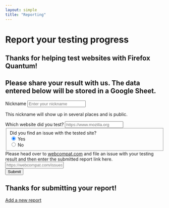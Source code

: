 ```yaml
---
layout: simple
title: "Reporting"
---
```


<div class="reporting" markdown="1">

# Report your testing progress

## Thanks for helping test websites with Firefox Quantum!

## Please share your result with us. The data entered below will be stored in a Google Sheet.

<div class="content-box">
  <form id="reporting-form" action="" method="POST" target="no-target">
    <div class="form-group">
      <label for="nicknameInput">Nickname</label>
      <input type="text" class="form-control" id="nicknameInput" placeholder="Enter your nickname">
      <p id="nickname" class="form-text text-muted">This nickname will show up in several places and is public.</p>
    </div>
    <div class="form-group">
      <label for="urlInput">Which website did you test?</label>
      <input type="url" class="form-control" id="urlInput" placeholder="https://www.mozilla.org">
    </div>
    <fieldset class="form-group" id="issueFoundChoice">
      <label>Did you find an issue with the tested site?</label>
      <div class="form-check">
        <label class="form-check-label">
          <input type="radio" class="form-check-input" name="optionsRadios" id="optionsRadios1" onclick="ReportingForm.handleReportingIssueChoice(this);" value="Yes" checked> Yes
        </label>
      </div>
      <div class="form-check">
        <label class="form-check-label">
          <input type="radio" class="form-check-input" name="optionsRadios" id="optionsRadios2" onclick="ReportingForm.handleReportingIssueChoice(this);" value="No"> No
        </label>
      </div>
    </fieldset>
    <div id="additionalWebcompatInfo" class="form-group">
      <label for="issueWebcompatInput">Please head over to <a href="https://webcompat.com/">webcompat.com</a> and file an issue with your testing result and then enter the submitted report link here.</label>
      <input type="url" class="form-control" id="issueWebcompatInput" placeholder="https://webcompat.com/issues/9999">
    </div>
    <button type="submit" class="button submit-button">Submit</button>
  </form>

  <div class="afterSubmitInfo hidden">
    <h2>Thanks for submitting your report!</h2>
    <a href="{{ site.baseurl }}/reporting/">Add a new report</a>
  </div>
</div>

</div>

<!-- used as target after form submission so we don't go away from our site -->
<iframe src="#" id="no-target" name="no-target" style="visibility:hidden"></iframe>

<script src="{{ site.baseurl }}/js/reporting.js"></script>
